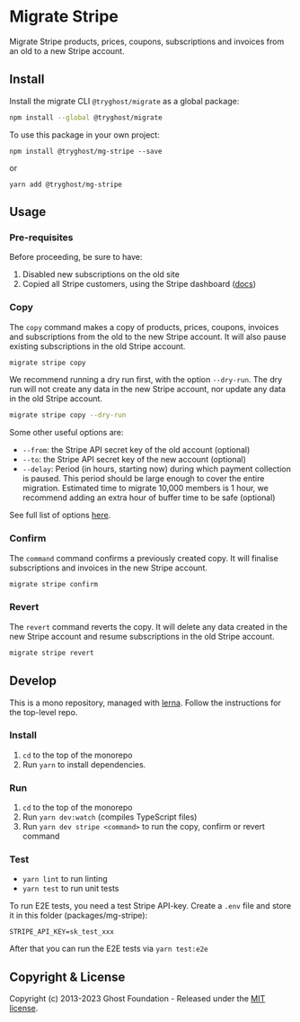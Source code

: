 # Migrate Stripe

Migrate Stripe products, prices, coupons, subscriptions and invoices from an old to a new Stripe account.

## Install

Install the migrate CLI `@tryghost/migrate` as a global package:

```sh
npm install --global @tryghost/migrate
```

To use this package in your own project:

`npm install @tryghost/mg-stripe --save`

or

`yarn add @tryghost/mg-stripe`


## Usage

### Pre-requisites

Before proceeding, be sure to have:
1. Disabled new subscriptions on the old site
2. Copied all Stripe customers, using the Stripe dashboard ([docs](https://stripe.com/docs/payments/account/data-migrations/pan-copy-self-serve))

### Copy

The `copy` command makes a copy of products, prices, coupons, invoices and subscriptions from the old to the new Stripe account. It will also pause existing subscriptions in the old Stripe account.

```sh
migrate stripe copy
```

We recommend running a dry run first, with the option `--dry-run`. The dry run will not create any data in the new Stripe account, nor update any data in the old Stripe account.

```sh
migrate stripe copy --dry-run
```

Some other useful options are:
- `--from`: the Stripe API secret key of the old account (optional)
- `--to`: the Stripe API secret key of the new account (optional)
- `--delay`: Period (in hours, starting now) during which payment collection is paused. This period should be large enough to cover the entire migration. Estimated time to migrate 10,000 members is 1 hour, we recommend adding an extra hour of buffer time to be safe (optional)

See full list of options [here](https://github.com/TryGhost/migrate/blob/main/packages/mg-stripe/src/lib/Options.ts).

### Confirm

The `command` command confirms a previously created copy. It will finalise subscriptions and invoices in the new Stripe account.

```sh
migrate stripe confirm
```

### Revert

The `revert` command reverts the copy. It will delete any data created in the new Stripe account and resume subscriptions in the old Stripe account.

```sh
migrate stripe revert
```


## Develop

This is a mono repository, managed with [lerna](https://lerna.js.org).
Follow the instructions for the top-level repo.

### Install

1. `cd` to the top of the monorepo
2. Run `yarn` to install dependencies.


### Run

1. `cd` to the top of the monorepo
1. Run `yarn dev:watch` (compiles TypeScript files)
2. Run `yarn dev stripe <command>` to run the copy, confirm or revert command


### Test

- `yarn lint` to run linting
- `yarn test` to run unit tests

To run E2E tests, you need a test Stripe API-key. Create a `.env` file and store it in this folder (packages/mg-stripe):

```
STRIPE_API_KEY=sk_test_xxx
```

After that you can run the E2E tests via `yarn test:e2e`


## Copyright & License

Copyright (c) 2013-2023 Ghost Foundation - Released under the [MIT license](LICENSE).
